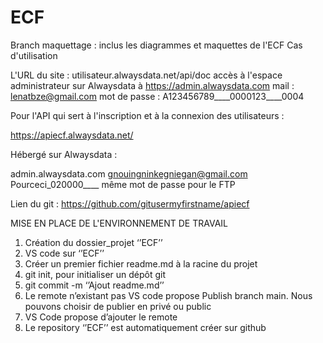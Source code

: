 # ECF
Branch maquettage : inclus les diagrammes et maquettes de l'ECF
Cas d'utilisation


L'URL du site : utilisateur.alwaysdata.net/api/doc
accès à l'espace administrateur sur Alwaysdata à https://admin.alwaysdata.com
mail : lenatbze@gmail.com
mot de passe : A123456789____0000123____0004


Pour l'API qui sert à l'inscription et à la connexion des utilisateurs :

https://apiecf.alwaysdata.net/

Hébergé sur Alwaysdata :

admin.alwaysdata.com
gnouingninkegniegan@gmail.com
Pourceci_020000____
même mot de passe pour le FTP

Lien du git :
https://github.com/gitusermyfirstname/apiecf


MISE EN PLACE DE L'ENVIRONNEMENT DE TRAVAIL

1)	Création du dossier_projet ‘’ECF’’
2)	VS code sur ‘’ECF’’
3)	Créer un premier fichier readme.md à la racine du projet
4)	git init, pour initialiser un dépôt git
5)	git commit -m ‘’Ajout readme.md’’
6)	Le remote n’existant pas VS code propose Publish branch main. Nous pouvons choisir de publier en privé ou public
7)	VS Code propose d’ajouter le remote
8)	Le repository ‘’ECF’’ est automatiquement créer sur github
